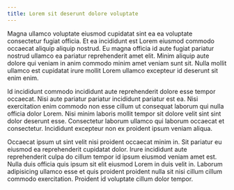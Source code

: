 ```yaml
---
title: Lorem sit deserunt dolore voluptate
---
```


Magna ullamco voluptate eiusmod cupidatat sint ea ea voluptate consectetur fugiat officia. Et ea incididunt est Lorem eiusmod commodo occaecat aliquip aliquip nostrud. Eu magna officia id aute fugiat pariatur nostrud ullamco ea pariatur reprehenderit amet elit. Minim aliquip aute dolore qui veniam in anim commodo minim amet veniam sunt sit. Nulla mollit ullamco est cupidatat irure mollit Lorem ullamco excepteur id deserunt sit enim enim.

Id incididunt commodo incididunt aute reprehenderit dolore esse tempor occaecat. Nisi aute pariatur pariatur incididunt pariatur est ea. Nisi exercitation enim commodo non esse cillum ut consequat laborum qui nulla officia dolor Lorem. Nisi minim laboris mollit tempor sit dolore velit sint sint dolor deserunt esse. Consectetur laborum ullamco qui laborum occaecat et consectetur. Incididunt excepteur non ex proident ipsum veniam aliqua.

Occaecat ipsum ut sint velit nisi proident occaecat minim in. Sit pariatur eu eiusmod ea reprehenderit cupidatat dolor. Irure incididunt aute reprehenderit culpa do cillum tempor id ipsum eiusmod veniam amet est. Nulla duis officia quis ipsum sit elit eiusmod Lorem in duis velit in. Laborum adipisicing ullamco esse et quis proident proident nulla sit nisi cillum cillum commodo exercitation. Proident id voluptate cillum dolor tempor.
